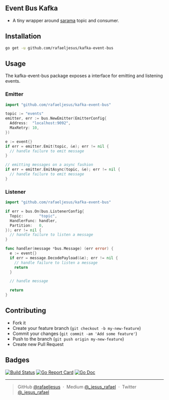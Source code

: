 ## Event Bus Kafka

* A tiny wrapper around [sarama](https://github.com/Shopify/sarama) topic and consumer.

## Installation
```bash
go get -u github.com/rafaeljesus/kafka-event-bus
```

## Usage
The kafka-event-bus package exposes a interface for emitting and listening events.

### Emitter
```go
import "github.com/rafaeljesus/kafka-event-bus"

topic := "events"
emitter, err := bus.NewEmitter(EmitterConfig{
  Address:  "localhost:9092",
  MaxRetry: 10,
})

e := event{}
if err = emitter.Emit(topic, &e); err != nil {
  // handle failure to emit message
}

// emitting messages on a async fashion
if err = emitter.EmitAsync(topic, &e); err != nil {
  // handle failure to emit message
}
```

### Listener
```go
import "github.com/rafaeljesus/kafka-event-bus"

if err = bus.On(bus.ListenerConfig{
  Topic:       "topic",
  HandlerFunc: handler,
  Partition:   0,
}); err != nil {
  // handle failure to listen a message
}

func handler(message *bus.Message) (err error) {
  e := event{}
  if err = message.DecodePayload(&e); err != nil {
    // handle failure to listen a message
    return
  }

  // handle message

  return
}
```

## Contributing
- Fork it
- Create your feature branch (`git checkout -b my-new-feature`)
- Commit your changes (`git commit -am 'Add some feature'`)
- Push to the branch (`git push origin my-new-feature`)
- Create new Pull Request

## Badges

[![Build Status](https://circleci.com/gh/rafaeljesus/kafka-event-bus.svg?style=svg)](https://circleci.com/gh/rafaeljesus/kafka-event-bus)
[![Go Report Card](https://goreportcard.com/badge/github.com/rafaeljesus/kafka-event-bus)](https://goreportcard.com/report/github.com/rafaeljesus/kafka-event-bus)
[![Go Doc](https://godoc.org/github.com/rafaeljesus/kafka-event-bus?status.svg)](https://godoc.org/github.com/rafaeljesus/kafka-event-bus)

---

> GitHub [@rafaeljesus](https://github.com/rafaeljesus) &nbsp;&middot;&nbsp;
> Medium [@_jesus_rafael](https://medium.com/@_jesus_rafael) &nbsp;&middot;&nbsp;
> Twitter [@_jesus_rafael](https://twitter.com/_jesus_rafael)
